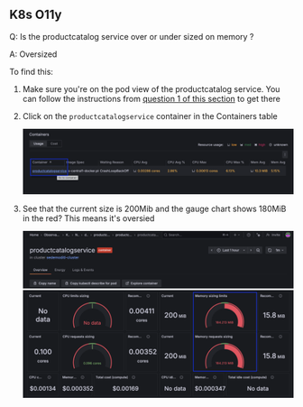 ## K8s O11y
Q: Is the productcatalog service over or under sized on memory ?

A: Oversized

To find this:
1. Make sure you're on the pod view of the productcatalog service. You can follow the instructions from [question 1 of this section](./3.1-k8s-o11y.md) to get there
1. Click on the `productcatalogservice` container in the Containers table

    ![WorkloadMemory](/images/breakout_1/3.4-k8s-o11y-1.png)

1. See that the current size is 200Mib and the gauge chart shows 180MiB in the red? This means it's oversied

    ![WorkloadMemory](/images/breakout_1/3.4-k8s-o11y-2.png)
    ![WorkloadMemory](/images/breakout_1/3.4-k8s-o11y-3.png)
